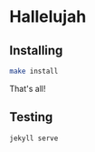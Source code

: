 # Hallelujah

## Installing

```bash
make install
```

That's all!

## Testing

```bash
jekyll serve
```
